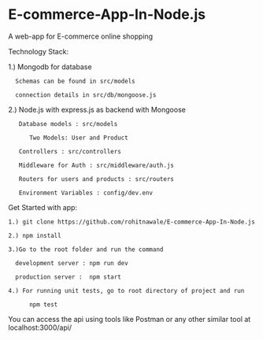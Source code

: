 # E-commerce-App-In-Node.js

A web-app for E-commerce online shopping


Technology Stack:

  1.) Mongodb for database
  
      Schemas can be found in src/models
      
      connection details in src/db/mongoose.js
      
      
  2.) Node.js with express.js as backend with Mongoose
  
       Database models : src/models
        
          Two Models: User and Product
          
       Controllers : src/controllers
       
       Middleware for Auth : src/middleware/auth.js
       
       Routers for users and products : src/routers
       
       Environment Variables : config/dev.env
       
       
 Get Started with app:
 
    1.) git clone https://github.com/rohitnawale/E-commerce-App-In-Node.js
 
    2.) npm install
 
    3.)Go to the root folder and run the command
    
      development server : npm run dev
      
      production server :  npm start
      
    4.) For running unit tests, go to root directory of project and run
    
          npm test
      
      
 You can access the api using tools like Postman or any other similar tool at localhost:3000/api/
      
